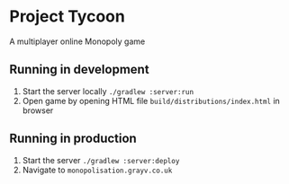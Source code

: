 # Project Tycoon

A multiplayer online Monopoly game

## Running in development

1. Start the server locally ```./gradlew :server:run```
2. Open game by opening HTML file ```build/distributions/index.html``` in browser

## Running in production

1. Start the server ```./gradlew :server:deploy```
2. Navigate to ```monopolisation.grayv.co.uk```